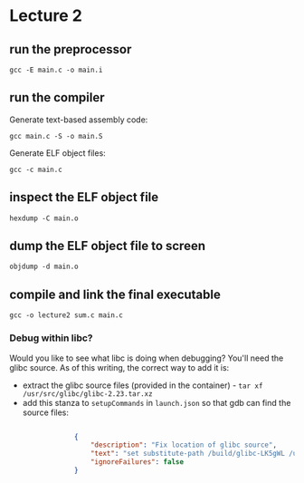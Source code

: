 # Lecture 2

## run the preprocessor

`gcc -E main.c -o main.i`

## run the compiler

Generate text-based assembly code:

`gcc main.c -S -o main.S`

Generate ELF object files:

`gcc -c main.c`

## inspect the ELF object file

`hexdump -C main.o`

## dump the ELF object file to screen

`objdump -d main.o`

## compile and link the final executable

`gcc -o lecture2 sum.c main.c`



### Debug within libc?

Would you like to see what libc is doing when debugging? You'll need the glibc source. As of this writing, the correct way to add it is:

* extract the glibc source files (provided in the container) -
  `tar xf /usr/src/glibc/glibc-2.23.tar.xz`
* add this stanza to `setupCommands` in `launch.json` so that gdb can find the source files:
```json

                {
                    "description": "Fix location of glibc source",
                    "text": "set substitute-path /build/glibc-LK5gWL /usr/src/glibc",
                    "ignoreFailures": false
                }
```